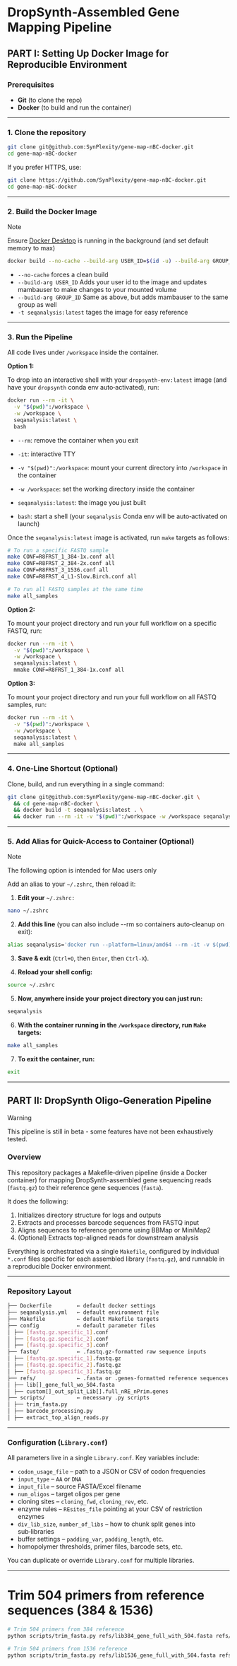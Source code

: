 # DropSynth-Assembled Gene Mapping Pipeline

## PART I: Setting Up Docker Image for Reproducible Environment

### Prerequisites

- **Git** (to clone the repo)  
- **Docker** (to build and run the container)

---

### 1. Clone the repository

```bash
git clone git@github.com:SynPlexity/gene-map-nBC-docker.git
cd gene-map-nBC-docker
```

If you prefer HTTPS, use:

```bash
git clone https://github.com/SynPlexity/gene-map-nBC-docker.git
cd gene-map-nBC-docker
```

---

### 2. Build the Docker Image

> [!NOTE]
> Ensure [Docker Desktop](https://www.docker.com/products/docker-desktop/) is running in the background (and set default memory to max)

```bash
docker build --no-cache --build-arg USER_ID=$(id -u) --build-arg GROUP_ID=$(id -g) --platform=linux/amd64 -t seqanalysis:latest .
```

- `--no-cache` forces a clean build
- `--build-arg USER_ID` Adds your user id to the image and updates mambauser to make changes to your mounted volume
- `--build-arg GROUP_ID` Same as above, but adds mambauser to the same group as well
- `-t seqanalysis:latest` tages the image for easy reference

---

### 3. Run the Pipeline

All code lives under `/workspace` inside the container.

**Option 1:**

To drop into an interactive shell with your `dropsynth-env:latest` image (and have your `dropsynth` conda env auto‑activated), run:

```bash
docker run --rm -it \
  -v "$(pwd)":/workspace \
  -w /workspace \
  seqanalysis:latest \
  bash
```

- `--rm`: remove the container when you exit

- `-it`: interactive TTY

- `-v "$(pwd)":/workspace`: mount your current directory into `/workspace` in the container

- `-w /workspace`: set the working directory inside the container

- `seqanalysis:latest`: the image you just built

- `bash`: start a shell (your `seqanalysis` Conda env will be auto‑activated on launch)

Once the `seqanalysis:latest` image is activated, run `make` targets as follows:

```bash
# To run a specific FASTQ sample
make CONF=R8FRST_1_384-1x.conf all
make CONF=R8FRST_2_384-2x.conf all
make CONF=R8FRST_3_1536.conf all
make CONF=R8FRST_4_L1-Slow.Birch.conf all

# To run all FASTQ samples at the same time
make all_samples
```

**Option 2:**

To mount your project directory and run your full workflow on a specific FASTQ, run:

```bash
docker run --rm -it \
  -v "$(pwd)":/workspace \
  -w /workspace \
  seqanalysis:latest \
  mmake CONF=R8FRST_1_384-1x.conf all
```

**Option 3:**

To mount your project directory and run your full workflow on all FASTQ samples, run:

```bash
docker run --rm -it \
  -v "$(pwd)":/workspace \
  -w /workspace \
  seqanalysis:latest \
  make all_samples
```

---

### 4. One-Line Shortcut (Optional)

Clone, build, and run everything in a single command:

```bash
git clone git@github.com:SynPlexity/gene-map-nBC-docker.git \
  && cd gene-map-nBC-docker \
  && docker build -t seqanalysis:latest . \
  && docker run --rm -it -v "$(pwd)":/workspace -w /workspace seqanalysis:latest make all_samples
```

---

### 5. Add Alias for Quick-Access to Container (Optional)

> [!NOTE]
> The following option is intended for Mac users only

Add an alias to your `~/.zshrc`, then reload it:

1. **Edit your** `~/.zshrc:`
```bash
nano ~/.zshrc
```

2. **Add this line** (you can also include --rm so containers auto‑cleanup on exit):
```bash
alias seqanalysis='docker run --platform=linux/amd64 --rm -it -v $(pwd):/workspace -w /workspace seqanalysis:latest'
```

3. **Save & exit** (`Ctrl+O`, then `Enter`, then `Ctrl-X`).

4. **Reload your shell config:**
```bash
source ~/.zshrc
```

5. **Now, anywhere inside your project directory you can just run:**
```bash
seqanalysis
```

6. **With the container running in the `/workspace` directory, run `Make` targets:**
```bash
make all_samples
```

7. **To exit the container, run:**
```bash
exit
```

---

## PART II: DropSynth Oligo-Generation Pipeline

> [!Warning]
> This pipeline is still in beta - some features have not been exhaustively tested.

### Overview

This repository packages a Makefile‑driven pipeline (inside a Docker container) for mapping DropSynth-assembled gene sequencing reads (`fastq.gz`) to their reference gene sequences (`fasta`).

It does the following:

1. Initializes directory structure for logs and outputs
2. Extracts and processes barcode sequences from FASTQ input
3. Aligns sequences to reference genome using BBMap or MiniMap2
4. (Optional) Extracts top-aligned reads for downstream analysis

Everything is orchestrated via a single `Makefile`, configured by individual `*.conf` files specific for each assembled library (`fastq.gz`), and runnable in a reproducible Docker environment.

---

### Repository Layout

```bash
├── Dockerfile        ← default docker settings
├── seqanalysis.yml   ← default environment file
├── Makefile          ← default Makefile targets
├── config            ← default parameter files
│ ├── [fastq.gz.specific_1].conf
│ ├── [fastq.gz.specific_2].conf
│ ├── [fastq.gz.specific_3].conf
├── fastq/            ← .fastq.gz-formatted raw sequence inputs
│ ├── [fastq.gz.specific_1].fastq.gz
│ ├── [fastq.gz.specific_2].fastq.gz
│ ├── [fastq.gz.specific_3].fastq.gz
├── refs/             ← .fasta or .genes-formatted reference sequences
│ ├── lib[]_gene_full_wo_504.fasta
│ ├── custom[]_out_split_Lib[].full_nRE_nPrim.genes
├── scripts/          ← necessary .py scripts
│ ├── trim_fasta.py
│ ├── barcode_processing.py
│ ├── extract_top_align_reads.py
```

---

### Configuration (`Library.conf`)

All parameters live in a single `Library.conf`.  Key variables include:

- `codon_usage_file` – path to a JSON or CSV of codon frequencies  
- `input_type` – `AA` or `DNA`  
- `input_file` – source FASTA/Excel filename  
- `num_oligos` – target oligos per gene  
- cloning sites – `cloning_fwd`, `cloning_rev`, etc.  
- enzyme rules – `REsites_file` pointing at your CSV of restriction enzymes  
- `div_lib_size`, `number_of_libs` – how to chunk split genes into sub‑libraries  
- buffer settings – `padding_var`, `padding_length`, etc.  
- homopolymer thresholds, primer files, barcode sets, etc.

You can duplicate or override `Library.conf` for multiple libraries.

---








# Trim 504 primers from reference sequences (384 & 1536)
```bash
# Trim 504 primers from 384 reference
python scripts/trim_fasta.py refs/lib384_gene_full_with_504.fasta refs/lib384_gene_full_wo_504.fasta

# Trim 504 primers from 1536 reference
python scripts/trim_fasta.py refs/lib1536_gene_full_with_504.fasta refs/lib1536_gene_full_wo_504.fasta
```
